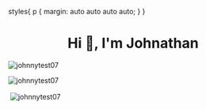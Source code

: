 styles{
  p {
    margin: auto auto auto auto;
  }
}

<h1 align="center">Hi 👋, I'm Johnathan</h1>

<p><img align="center" display="block" src="https://github-readme-stats.vercel.app/api/wakatime?username=Lagggpixel&theme=onedark&layout=compact" alt="johnnytest07" /></p>

<p><img align="center" display="block" src="https://github-readme-stats.vercel.app/api/top-langs?username=johnnytest07&show_icons=true&locale=en&layout=compact&theme=onedark" alt="johnnytest07" /></p>

<p>&nbsp;<img align="center" src="https://github-readme-stats.vercel.app/api?username=johnnytest07&show_icons=true&locale=en&theme=onedark" alt="johnnytest07" /></p>

<!--
**johnnytest07/johnnytest07** is a ✨ _special_ ✨ repository because its `README.md` (this file) appears on your GitHub profile.

Here are some ideas to get you started:

- 🔭 I’m currently working on ...
- 🌱 I’m currently learning ...
- 👯 I’m looking to collaborate on ...
- 🤔 I’m looking for help with ...
- 💬 Ask me about ...
- 📫 How to reach me: ...
- 😄 Pronouns: ...
- ⚡ Fun fact: ...
-->
